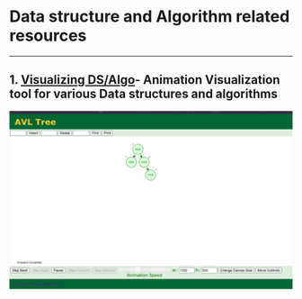  # Data structure and Algorithm related resources
 ---
 ## 1. [Visualizing DS/Algo](https://www.cs.usfca.edu/~galles/visualization/Algorithms.html)- Animation Visualization tool for various Data structures and algorithms

![Event image](./assets/ds1.png)